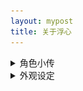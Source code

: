 ```yaml
---
layout: mypost
title: 关于浮心
---
```



<details> <summary>角色小传</summary>
<br> 
    <b>设定</b>：缺乏睡眠的少女，通过随身听里的奇异音乐让自己保持精神。  
<br>
    <b>爱好</b>：未解之谜、边缘科学  
<br>
    <b>专长</b>：资料搜集、单片机设计  
<br>   
    <b>代表物</b>：经特殊技术改造的索尼MW-MS70D网络随身听，其中播放的音乐似乎有助于集中注意力。 

</details>

<details> <summary>外观设定</summary>
<br> 

<img src="/characters/fuxin-1.png" alt="外观设定">

</details>

